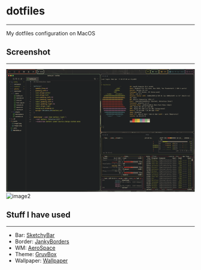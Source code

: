 # dotfiles

----------------------
My dotfiles configuration on MacOS

## Screenshot

----------------------

![image1](assets/image1.png)
![image2](assets/image2.png)

## Stuff I have used

----------------------

* Bar: [SketchyBar](https://github.com/FelixKratz/SketchyBar)
* Border: [JankyBorders](https://github.com/FelixKratz/JankyBorders)
* WM: [AeroSpace](https://github.com/nikitabobko/AeroSpace)
* Theme: [GruvBox](https://github.com/morhetz/gruvbox)
* Wallpaper: [Wallpaper](https://gruvbox-wallpapers.pages.dev/wallpapers/anime/wallhaven-2e2xyx.jpg)
